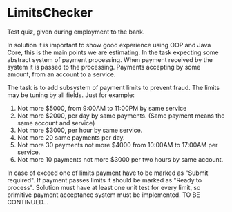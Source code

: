 # LimitsChecker
Test quiz, given during employment to the bank.

In solution it is important to show good experience using OOP and Java Core, this is the main points we are estimating.
In the task expecting some abstract system of payment processing. When payment received by the system it is passed to the processing.
Payments accepting by some amount, from an account to a service.

The task is to add subsystem of payment limits to prevent fraud.
The limits may be tuning by all fields.
Just for example:

1. Not more $5000, from 9:00AM to 11:00PM by same service
2. Not more $2000, per day by same payments. (Same payment means the same account and service)
3. Not more $3000, per hour by same service.
4. Not more 20 same payments per day.
5. Not more 30 payments not more $4000 from 10:00AM to 17:00AM per service.
6. Not more 10 payments not more $3000 per two hours by same account.

In case of exceed one of limits payment have to be marked as "Submit required". If payment passes limits it should be marked as "Ready to process".
Solution must have at least one unit test for every limit, so primitive payment acceptance system must be implemented.
TO BE CONTINUED...

